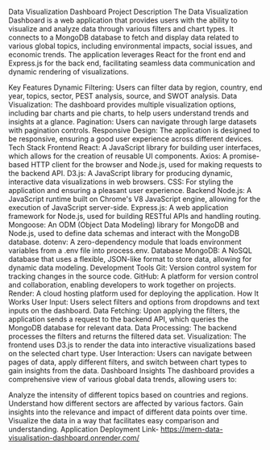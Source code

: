 Data Visualization Dashboard
Project Description
The Data Visualization Dashboard is a web application that provides users with the ability to visualize and analyze data through various filters and chart types. It connects to a MongoDB database to fetch and display data related to various global topics, including environmental impacts, social issues, and economic trends. The application leverages React for the front end and Express.js for the back end, facilitating seamless data communication and dynamic rendering of visualizations.

Key Features
Dynamic Filtering: Users can filter data by region, country, end year, topics, sector, PEST analysis, source, and SWOT analysis.
Data Visualization: The dashboard provides multiple visualization options, including bar charts and pie charts, to help users understand trends and insights at a glance.
Pagination: Users can navigate through large datasets with pagination controls.
Responsive Design: The application is designed to be responsive, ensuring a good user experience across different devices.
Tech Stack
Frontend
React: A JavaScript library for building user interfaces, which allows for the creation of reusable UI components.
Axios: A promise-based HTTP client for the browser and Node.js, used for making requests to the backend API.
D3.js: A JavaScript library for producing dynamic, interactive data visualizations in web browsers.
CSS: For styling the application and ensuring a pleasant user experience.
Backend
Node.js: A JavaScript runtime built on Chrome's V8 JavaScript engine, allowing for the execution of JavaScript server-side.
Express.js: A web application framework for Node.js, used for building RESTful APIs and handling routing.
Mongoose: An ODM (Object Data Modeling) library for MongoDB and Node.js, used to define data schemas and interact with the MongoDB database.
dotenv: A zero-dependency module that loads environment variables from a .env file into process.env.
Database
MongoDB: A NoSQL database that uses a flexible, JSON-like format to store data, allowing for dynamic data modeling.
Development Tools
Git: Version control system for tracking changes in the source code.
GitHub: A platform for version control and collaboration, enabling developers to work together on projects.
Render: A cloud hosting platform used for deploying the application.
How It Works
User Input: Users select filters and options from dropdowns and text inputs on the dashboard.
Data Fetching: Upon applying the filters, the application sends a request to the backend API, which queries the MongoDB database for relevant data.
Data Processing: The backend processes the filters and returns the filtered data set.
Visualization: The frontend uses D3.js to render the data into interactive visualizations based on the selected chart type.
User Interaction: Users can navigate between pages of data, apply different filters, and switch between chart types to gain insights from the data.
Dashboard Insights
The dashboard provides a comprehensive view of various global data trends, allowing users to:

Analyze the intensity of different topics based on countries and regions.
Understand how different sectors are affected by various factors.
Gain insights into the relevance and impact of different data points over time.
Visualize the data in a way that facilitates easy comparison and understanding.
Application Deployment Link- https://mern-data-visualisation-dashboard.onrender.com/
